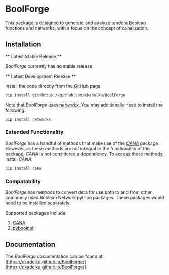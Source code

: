 ﻿# BoolForge

This package is designed to generate and analyze random Boolean functions and networks, with a focus on the concept of canalization.

## Installation

** Latest Stable Release **

*BoolForge* currently has no stable release.

** Latest Development Release **

Install the code directly from the GitHub page:

`pip install git+https://github.com/ckadelka/BoolForge`

Note that *BoolForge* uses [*networkx*](https://networkx.org/). You may additionally need to install the following:

`pip install networkx`

### Extended Functionality

*BoolForge* has a handful of methods that make use of the [*CANA*](https://github.com/CASCI-lab/CANA) package. However, as these methods are not integral to the functionality of this package, *CANA* is not considered a dependency. To access these methods, install *CANA*:

`pip install cana`

### Compatability

*BoolForge* has methods to convert data for use both to and from other commonly used Boolean Network python packages. These packages would need to be installed separately.

Supported packages include:

 1. [CANA](https://github.com/CASCI-lab/CANA)
 2. [pyboolnet](https://github.com/hklarner/pyboolnet)

## Documentation

The *BoolForge* documentation can be found at: [https://ckadelka.github.io/BoolForge/](https://ckadelka.github.io/BoolForge/)
